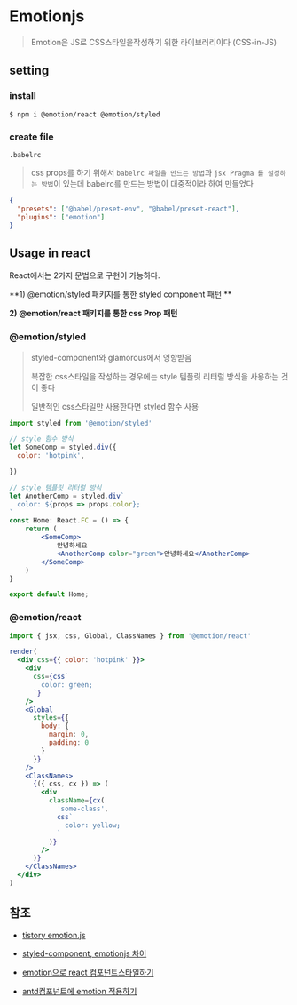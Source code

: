 # Emotionjs

> Emotion은 JS로 CSS스타일을작성하기 위한 라이브러리이다 (CSS-in-JS)



## setting

### install

```
$ npm i @emotion/react @emotion/styled
```



### create file

`.babelrc`

> css props를 하기 위해서 `babelrc 파일을 만드는 방법`과 `jsx Pragma 를 설정하는 방법`이 있는데 babelrc를 만드는 방법이 대중적이라 하여 만들었다 

```json
{
  "presets": ["@babel/preset-env", "@babel/preset-react"],
  "plugins": ["emotion"]
}
```





## Usage in react

React에서는 2가지 문법으로 구현이 가능하다.

**1) @emotion/styled 패키지를 통한 styled component 패턴 **

**2) @emotion/react 패키지를 통한 css Prop 패턴** 



### @emotion/styled

> styled-component와 glamorous에서 영향받음
>
> 복잡한 css스타일을 작성하는 경우에는 style 템플릿 리터럴 방식을 사용하는 것이 좋다 
>
> 일반적인 css스타일만 사용한다면 styled 함수 사용

```jsx
import styled from '@emotion/styled'

// style 함수 방식
let SomeComp = styled.div({
  color: 'hotpink',

})

// style 템플릿 리터럴 방식
let AnotherComp = styled.div`
  color: ${props => props.color};
`
const Home: React.FC = () => {
    return (
        <SomeComp>
            안녕하세요
            <AnotherComp color="green">안녕하세요</AnotherComp>
        </SomeComp>
    )
}

export default Home;


```



### @emotion/react

```jsx
import { jsx, css, Global, ClassNames } from '@emotion/react'

render(
  <div css={{ color: 'hotpink' }}>
    <div
      css={css`
        color: green;
      `}
    />
    <Global
      styles={{
        body: {
          margin: 0,
          padding: 0
        }
      }}
    />
    <ClassNames>
      {({ css, cx }) => (
        <div
          className={cx(
            'some-class',
            css`
              color: yellow;
            `
          )}
        />
      )}
    </ClassNames>
  </div>
)
```





## 참조

* [tistory emotion.js ](https://abangpa1ace.tistory.com/entry/CSSSide-Lib-Emotionjs)

* [styled-component, emotionjs 차이](https://velog.io/@bepyan/styled-components-%EA%B3%BC-emotion-%EB%8F%84%EB%8C%80%EC%B2%B4-%EC%B0%A8%EC%9D%B4%EA%B0%80-%EB%AD%94%EA%B0%80)

* [emotion으로 react 컴포넌트스타일하기](https://www.daleseo.com/emotion/)

* [antd컴포넌트에 emotion 적용하기](https://velog.io/@e_juhee/react-library)